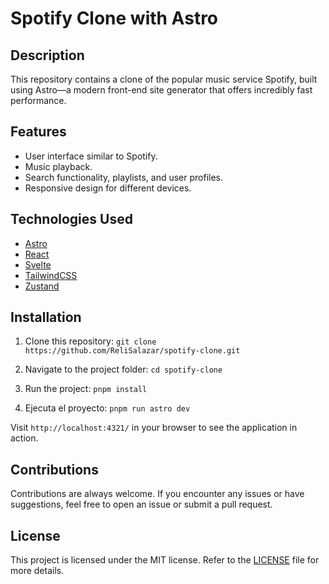 # Spotify Clone with Astro

## Description

This repository contains a clone of the popular music service Spotify, built using Astro—a modern front-end site generator that offers incredibly fast performance.

## Features

- User interface similar to Spotify.
- Music playback.
- Search functionality, playlists, and user profiles.
- Responsive design for different devices.

## Technologies Used

- [Astro](https://astro.build/)
- [React](https://react.dev/)
- [Svelte](https://svelte.dev/)
- [TailwindCSS](https://tailwindcss.com/)
- [Zustand](https://github.com/pmndrs/zustand)

## Installation

1. Clone this repository:
   `git clone https://github.com/ReliSalazar/spotify-clone.git`

2. Navigate to the project folder:
   `cd spotify-clone`

3. Run the project:
   `pnpm install`

4. Ejecuta el proyecto:
   `pnpm run astro dev`

Visit `http://localhost:4321/` in your browser to see the application in action.

## Contributions

Contributions are always welcome. If you encounter any issues or have suggestions, feel free to open an issue or submit a pull request.

## License

This project is licensed under the MIT license. Refer to the [LICENSE](LICENSE) file for more details.
